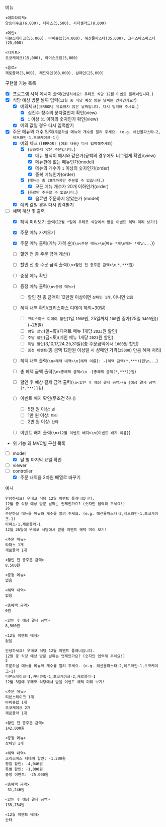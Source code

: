 메뉴
```
<애피타이저>
양송이수프(6,000), 타파스(5,500), 시저샐러드(8,000)

<메인>
티본스테이크(55,000), 바비큐립(54,000), 해산물파스타(35,000), 크리스마스파스타(25,000)

<디저트>
초코케이크(15,000), 아이스크림(5,000)

<음료>
제로콜라(3,000), 레드와인(60,000), 샴페인(25,000)
```

구현할 기능 목록
- [x] 프로그램 시작 메시지 출력(`안녕하세요! 우테코 식당 12월 이벤트 플래너입니다.`)
- [x] 식당 예상 방문 날짜 입력(`12월 중 식당 예상 방문 날짜는 언제인가요?`)
  - [x] 예외체크(`[ERROR] 유효하지 않은 날짜입니다. 다시 입력해 주세요.`)
    - [x] 십진수 정수의 문자열인지 확인(view)
    - [x] `1` 이상 `31` 이하의 숫자인가 확인(view)
  - [x] 예외 값일 경우 다시 입력받기 

- [x] 주문 메뉴와 개수 입력(`주문하실 메뉴와 개수를 알려 주세요. (e.g. 해산물파스타-2,레드와인-1,초코케이크-1)`)
  - [x] 예외 체크 (`[ERROR] {예외 내용} 다시 입력해주세요`)
    - [x] (`유효하지 않은 주문입니다.`)
      - [x] 메뉴 형식이 예시와 같은가(공백의 경우에도 너그럽게 확인)(view)
      - [x] 메뉴판에 없는 메뉴인가(model)
      - [x] 메뉴의 개수가 `1` 이상의 숫자인가(order)
      - [x] 중복 메뉴인가(order)
    - [x] (`메뉴는 총 20개까지만 주문할 수 있습니다.`)
      - [x] 모든 메뉴 개수가 20개 이하인가(order)
    - [x] (`음료만 주문할 수 없습니다.`) 
      - [x] 음료만 주문하지 않았는가 (model)
  - [x] 예외 값일 경우 다시 입력받기  

- [ ] 혜택 계산 및 출력
  - [x] 혜택 미리보기 출력(`12월 *일에 우테코 식당에서 받을 이벤트 혜택 미리 보기!`)

  - [x] 주문 메뉴 가져오기
  - [x] 주문 메뉴 출력(메뉴 가격 순)(`\n<주문 메뉴>\n`{`메뉴 *개\n메뉴 *개\n...`})

  - [ ] 할인 전 총 주문 금액 계산()
  - [ ] 할인 전 총 주문 금액 출력(`\n<할인 전 총주문 금액>\n`,`*,***원`)
   
  - [ ] 증정 메뉴 확인
  - [ ] 증정 메뉴 출력(`\n<증정 메뉴>`)
    - [ ] 할인 전 총 금액이 12만원 이상이면 `샴페인 1개`, 아니면 `없음`

  - [ ] 혜택 내역 확인(크리스마스 디데이 제외~30일)
    - [ ] `크리스마스 디데이 할인`(1일 `1000`원, 25일까지 `100`원 증가(25일 `3400`원))(~25일)
    - [ ] `평일 할인`(일~목)(디저트 메뉴 1개당 `2023`원 할인)
    - [ ] `주말 할인`(금~토)(메인 메뉴 1개당 `2023`원 할인)
    - [ ] `특별 할인`(3,10,17,24,25,31일)(총 주문금액에서 `1000`원 할인)
    - [ ] `증정 이벤트`(총 금액 12만원 이상일 시 샴페인 가격(`25000`) 만큼 혜택 처리)
  - [ ] 혜택 내역 출력(`\n<혜택 내역>\n{혜택 이름}: -{혜택 금액(*,***)}원\n...`)

  - [ ] 총 혜택 금액 출력(`\n<총혜택 금액>\n -{총혜택 금액(*,***)}원`)

  - [ ] 할인 후 예상 결제 금액 출력(`\n<할인 후 예상 결제 금액>\n {예상 결제 금액(*,***)}원`)

  - [ ] 이벤트 배지 확인(무조건 하나)
    - [ ] 5천 원 이상: `별`
    - [ ] 1만 원 이상: `트리`
    - [ ] 2만 원 이상: `산타`
  - [ ] 이벤트 배지 출력(`\n<12월 이벤트 배지>\n{이벤트 배지 이름}`)


- 위 기능 외 MVC별 구현 목록

- [ ] model
  - [x] 달 별 마지막 요일 확인
- [ ] viewer
- [ ] controller
  - [x] 주문 내역을 2차원 배열로 바꾸기

예시
```
안녕하세요! 우테코 식당 12월 이벤트 플래너입니다.
12월 중 식당 예상 방문 날짜는 언제인가요? (숫자만 입력해 주세요!)
26 
주문하실 메뉴를 메뉴와 개수를 알려 주세요. (e.g. 해산물파스타-2,레드와인-1,초코케이크-1)
타파스-1,제로콜라-1 
12월 26일에 우테코 식당에서 받을 이벤트 혜택 미리 보기!
 
<주문 메뉴>
타파스 1개
제로콜라 1개

<할인 전 총주문 금액>
8,500원
 
<증정 메뉴>
없음
 
<혜택 내역>
없음
 
<총혜택 금액>
0원
 
<할인 후 예상 결제 금액>
8,500원
 
<12월 이벤트 배지>
없음
```

```
안녕하세요! 우테코 식당 12월 이벤트 플래너입니다.
12월 중 식당 예상 방문 날짜는 언제인가요? (숫자만 입력해 주세요!)
3
주문하실 메뉴를 메뉴와 개수를 알려 주세요. (e.g. 해산물파스타-2,레드와인-1,초코케이크-1)
티본스테이크-1,바비큐립-1,초코케이크-2,제로콜라-1
12월 3일에 우테코 식당에서 받을 이벤트 혜택 미리 보기!
 
<주문 메뉴>
티본스테이크 1개
바비큐립 1개
초코케이크 2개
제로콜라 1개
 
<할인 전 총주문 금액>
142,000원
 
<증정 메뉴>
샴페인 1개
 
<혜택 내역>
크리스마스 디데이 할인: -1,200원
평일 할인: -4,046원
특별 할인: -1,000원
증정 이벤트: -25,000원
 
<총혜택 금액>
-31,246원
 
<할인 후 예상 결제 금액>
135,754원
 
<12월 이벤트 배지>
산타
```